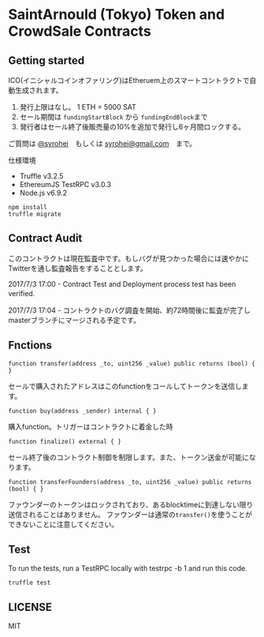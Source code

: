 # SaintArnould (Tokyo) Token and CrowdSale Contracts

## Getting started
ICO(イニシャルコインオファリング)はEtheruem上のスマートコントラクトで自動生成されます。

1. 発行上限はなし。 1 ETH = 5000 SAT
2. セール期間は `fundingStartBlock` から `fundingEndBlock`まで
3. 発行者はセール終了後販売量の10%を追加で発行し6ヶ月間ロックする。

ご質問は [@syrohei](https://twitter.com/syrohei)　もしくは syrohei@gmail.com　まで。

仕様環境
- Truffle v3.2.5
- EthereumJS TestRPC v3.0.3
- Node.js v6.9.2

```
npm install
truffle migrate
```

## Contract Audit 

このコントラクトは現在監査中です。もしバグが見つかった場合には速やかにTwitterを通し監査報告をすることとします。

2017/7/3 17:00 - Contract Test and Deployment process test has been verified.　

2017/7/3 17:04 - コントラクトのバグ調査を開始、約72時間後に監査が完了しmasterブランチにマージされる予定です。

## Fnctions 
```
function transfer(address _to, uint256 _value) public returns (bool) { }
```
セールで購入されたアドレスはこのfunctionをコールしてトークンを送信します。

```
function buy(address _sender) internal { }
```
購入function。トリガーはコントラクトに着金した時

```
function finalize() external { }
```
セール終了後のコントラクト制御を制限します。また、トークン送金が可能になります。
```
function transferFounders(address _to, uint256 _value) public returns (bool) { }
```

ファウンダーのトークンはロックされており、あるblocktimeに到達しない限り送信されることはありません。
ファウンダーは通常の`transfer()`を使うことができないことに注意してください。

## Test

To run the tests, run a TestRPC locally with testrpc -b 1 and run this code.

```
truffle test
```


## LICENSE

MIT
